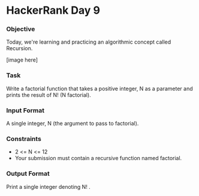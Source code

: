# HackerRank Day 9

### Objective

Today, we're learning and practicing an algorithmic concept called Recursion.

[image here]

### Task

Write a factorial function that takes a positive integer, N 
as a parameter and prints the result of N! (N factorial).

### Input Format

A single integer, N (the argument to pass to factorial).

### Constraints

- 2 <= N <= 12
- Your submission must contain a recursive function named factorial.

### Output Format

Print a single integer denoting N! .
